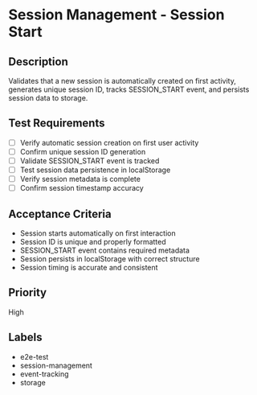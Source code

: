 # Session Management - Session Start

## Description
Validates that a new session is automatically created on first activity, generates unique session ID, tracks SESSION_START event, and persists session data to storage.

## Test Requirements
- [ ] Verify automatic session creation on first user activity
- [ ] Confirm unique session ID generation
- [ ] Validate SESSION_START event is tracked
- [ ] Test session data persistence in localStorage
- [ ] Verify session metadata is complete
- [ ] Confirm session timestamp accuracy

## Acceptance Criteria
- Session starts automatically on first interaction
- Session ID is unique and properly formatted
- SESSION_START event contains required metadata
- Session persists in localStorage with correct structure
- Session timing is accurate and consistent

## Priority
High

## Labels
- e2e-test
- session-management
- event-tracking
- storage